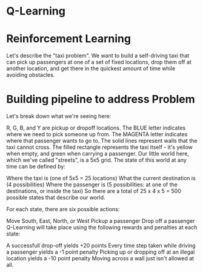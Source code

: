 # Q-Learning

# Reinforcement Learning
Let's describe the "taxi problem". We want to build a self-driving taxi that can pick up passengers at one of a set of fixed locations, drop them off at another location, and get there in the quickest amount of time while avoiding obstacles.

# Building pipeline to address Problem

Let's break down what we're seeing here:

R, G, B, and Y are pickup or dropoff locations.
The BLUE letter indicates where we need to pick someone up from.
The MAGENTA letter indicates where that passenger wants to go to.
The solid lines represent walls that the taxi cannot cross.
The filled rectangle represents the taxi itself - it's yellow when empty, and green when carrying a passenger.
Our little world here, which we've called "streets", is a 5x5 grid. The state of this world at any time can be defined by:

Where the taxi is (one of 5x5 = 25 locations)
What the current destination is (4 possibilities)
Where the passenger is (5 possibilities: at one of the destinations, or inside the taxi)
So there are a total of 25 x 4 x 5 = 500 possible states that describe our world.

For each state, there are six possible actions:


Move South, East, North, or West
Pickup a passenger
Drop off a passenger
Q-Learning will take place using the following rewards and penalties at each state:

A successfull drop-off yields +20 points
Every time step taken while driving a passenger yields a -1 point penalty
Picking up or dropping off at an illegal location yields a -10 point penalty
Moving across a wall just isn't allowed at all.
